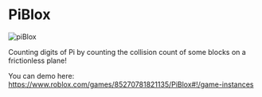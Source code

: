# PiBlox
![piBlox](https://github.com/user-attachments/assets/a34b8afd-e604-4c5c-a8d3-180ff414a8c0)

Counting digits of Pi by counting the collision count of some blocks on a frictionless plane! 

You can demo here:
https://www.roblox.com/games/85270781821135/PiBlox#!/game-instances


